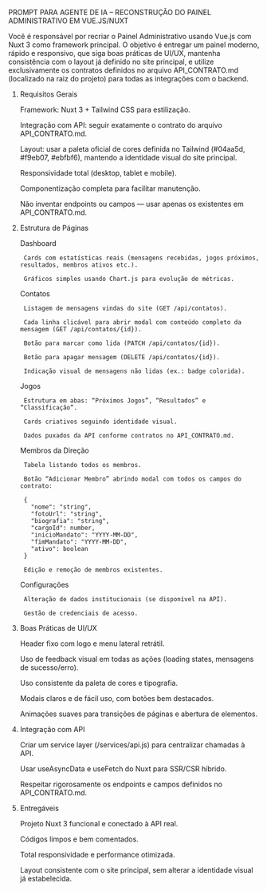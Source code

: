 PROMPT PARA AGENTE DE IA – RECONSTRUÇÃO DO PAINEL ADMINISTRATIVO EM VUE.JS/NUXT

Você é responsável por recriar o Painel Administrativo usando Vue.js com Nuxt 3 como framework principal.
O objetivo é entregar um painel moderno, rápido e responsivo, que siga boas práticas de UI/UX, mantenha consistência com o layout já definido no site principal, e utilize exclusivamente os contratos definidos no arquivo API_CONTRATO.md (localizado na raiz do projeto) para todas as integrações com o backend.
1. Requisitos Gerais

    Framework: Nuxt 3 + Tailwind CSS para estilização.

    Integração com API: seguir exatamente o contrato do arquivo API_CONTRATO.md.

    Layout: usar a paleta oficial de cores definida no Tailwind (#04aa5d, #f9eb07, #ebfbf6), mantendo a identidade visual do site principal.

    Responsividade total (desktop, tablet e mobile).

    Componentização completa para facilitar manutenção.

    Não inventar endpoints ou campos — usar apenas os existentes em API_CONTRATO.md.

2. Estrutura de Páginas

    Dashboard

        Cards com estatísticas reais (mensagens recebidas, jogos próximos, resultados, membros ativos etc.).

        Gráficos simples usando Chart.js para evolução de métricas.

    Contatos

        Listagem de mensagens vindas do site (GET /api/contatos).

        Cada linha clicável para abrir modal com conteúdo completo da mensagem (GET /api/contatos/{id}).

        Botão para marcar como lida (PATCH /api/contatos/{id}).

        Botão para apagar mensagem (DELETE /api/contatos/{id}).

        Indicação visual de mensagens não lidas (ex.: badge colorida).

    Jogos

        Estrutura em abas: “Próximos Jogos”, “Resultados” e “Classificação”.

        Cards criativos seguindo identidade visual.

        Dados puxados da API conforme contratos no API_CONTRATO.md.

    Membros da Direção

        Tabela listando todos os membros.

        Botão “Adicionar Membro” abrindo modal com todos os campos do contrato:

        {
          "nome": "string",
          "fotoUrl": "string",
          "biografia": "string",
          "cargoId": number,
          "inicioMandato": "YYYY-MM-DD",
          "fimMandato": "YYYY-MM-DD",
          "ativo": boolean
        }

        Edição e remoção de membros existentes.

    Configurações

        Alteração de dados institucionais (se disponível na API).

        Gestão de credenciais de acesso.

3. Boas Práticas de UI/UX

    Header fixo com logo e menu lateral retrátil.

    Uso de feedback visual em todas as ações (loading states, mensagens de sucesso/erro).

    Uso consistente da paleta de cores e tipografia.

    Modais claros e de fácil uso, com botões bem destacados.

    Animações suaves para transições de páginas e abertura de elementos.

4. Integração com API

    Criar um service layer (/services/api.js) para centralizar chamadas à API.

    Usar useAsyncData e useFetch do Nuxt para SSR/CSR híbrido.

    Respeitar rigorosamente os endpoints e campos definidos no API_CONTRATO.md.

5. Entregáveis

    Projeto Nuxt 3 funcional e conectado à API real.

    Códigos limpos e bem comentados.

    Total responsividade e performance otimizada.

    Layout consistente com o site principal, sem alterar a identidade visual já estabelecida.
